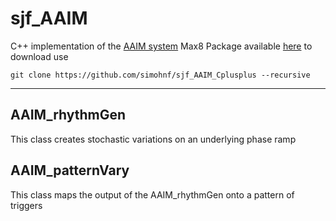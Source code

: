 # sjf_AAIM

C++ implementation of the [AAIM system](https://simohnf.github.io./AAIM/)
Max8 Package available [here](https://github.com/simohnf/sjf_AAIM)
to download use 
```
git clone https://github.com/simohnf/sjf_AAIM_Cplusplus --recursive
```

---------------------------------------

## AAIM_rhythmGen
This class creates stochastic variations on an underlying phase ramp

## AAIM_patternVary
This class maps the output of the AAIM_rhythmGen onto a pattern of triggers
